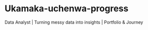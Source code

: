 # Ukamaka-uchenwa-progress
Data Analyst | Turning messy data into insights | Portfolio &amp; Journey
